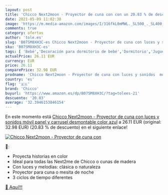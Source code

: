 ```yaml
---
layout: post
title: 'Chicco Next2moon - Proyector de cuna con con un 20.83 % de descuento'
date: 2021-05-09 11:02:38
image: 'https://m.media-amazon.com/images/I/316fkL0mMWL._SL500_._SL400_.jpg'
comments: true
category: ofertas
author: 'tole.es'
slug: 'B07SM8XH3C-es Chicco Next2moon - Proyector de cuna con luces y sonidos...'
sku: 'B07SM8XH3C-es'
tags: [ 'Bebé','Decoración para dormitorio de bebé','Dormitorio','Juguetes','Juguetes para Bebés y primera infancia','Juguetes para bebés','Juguetes y juegos','Móviles para bebé','chicco', ]
actualPrice: 26.11 EUR
currency: EUR
price: 26.11
comparePrice: 32.98 EUR
prodname: 'Chicco Next2moon - Proyector de cuna con luces y sonidos  móvil  panel y carrusel desmontable  color azul'
country: 'es'
flag: '🇪🇸'
brand: 'Chicco'
buyurl: 'https://www.amazon.es/dp/B07SM8XH3C/?tag=tolees-21'
descuento: '20.83'
average: '32.3946153846154'
---
```


En este momento está [Chicco Next2moon - Proyector de cuna con luces y sonidos  móvil  panel y carrusel desmontable  color azul](https://www.amazon.es/dp/B07SM8XH3C/?tag=tolees-21) a 26.11 EUR (original: 32.98 EUR) (20.83 %  de descuento) en el siguiente enlace!

[![Chicco Next2moon - Proyector de cuna con](https://m.media-amazon.com/images/I/316fkL0mMWL._SL500_._SL400_.jpg)](https://www.amazon.es/dp/B07SM8XH3C/?tag=tolees-21)

🔎:

- Proyecta historias en color
- Ideal para todas las Next2me de Chicco o cunas de madera
- Con luces y melodías: clásica o naturaleza
- Proyector para cuna o mesita de noche
- 3 ciclos de tiempo diferentes

[🛒 Aquí!!!](https://www.amazon.es/dp/B07SM8XH3C/?tag=tolees-21)
